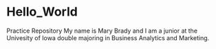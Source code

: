 # Hello_World
Practice Repository 
My name is Mary Brady and I am a junior at the Univesity of Iowa double majoring in Business Analytics and Marketing. 

